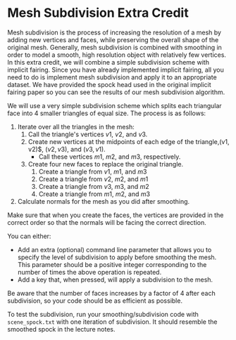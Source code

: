 # Mesh Subdivision Extra Credit

Mesh subdivision is the process of increasing the resolution of a mesh by adding new vertices and faces, while preserving the overall shape of the original mesh. Generally, mesh subdivision is combined with smoothing in order to model a smooth, high resolution object with relatively few vertices. In this extra credit, we will combine a simple subdivision scheme with implicit fairing. Since you have already implemented implicit fairing, all you need to do is implement mesh subdivision and apply it to an appropriate dataset. We have provided the spock head used in the original implicit fairing paper so you can see the results of our mesh subdivision algorithm.

We will use a very simple subdivision scheme which splits each triangular face into 4 smaller triangles of equal size. The process is as follows:

1. Iterate over all the triangles in the mesh:
   1. Call the triangle's vertices $v1$, $v2$, and $v3$.
   2. Create new vertices at the midpoints of each edge of the triangle,(v1, v2)$, $(v2, v3)$, and $(v3, v1)$.
      - Call these vertices $m1$, $m2$, and $m3$, respectively.
   3. Create four new faces to replace the original triangle.
      1. Create a triangle from $v1$, $m1$, and $m3$
      2. Create a triangle from $v2$, $m2$, and $m1$
      3. Create a triangle from $v3$, $m3$, and $m2$
      4. Create a triangle from $m1$, $m2$, and $m3$
2. Calculate normals for the mesh as you did after smoothing.

Make sure that when you create the faces, the vertices are provided in the correct order so that the normals will be facing the correct direction.

You can either:

- Add an extra (optional) command line parameter that allows you to specify the level of subdivision to apply before smoothing the mesh. This parameter should be a positive integer corresponding to the number of times the above operation is repeated.
- Add a key that, when pressed, will apply a subdivision to the mesh.

Be aware that the number of faces increases by a factor of 4 after each subdivision, so your code should be as efficient as possible.

To test the subdivision, run your smoothing/subdivision code with `scene_spock.txt` with one iteration of subdivision. It should resemble the smoothed spock in the lecture notes.
